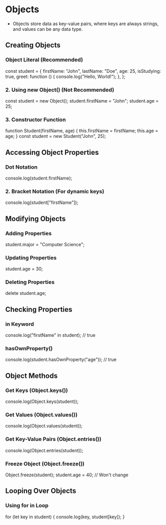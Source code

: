 # Objects
- Objects store data as key-value pairs, where keys are always strings, and values can be any data type.

## Creating Objects
### Object Literal (Recommended)
const student = {
  firstName: "John",
  lastName: "Doe",
  age: 25,
  isStudying: true,
  greet: function () {
    console.log("Hello, World!");
  },
};

### 2. Using new Object() (Not Recommended)
const student = new Object();
student.firstName = "John";
student.age = 25;

### 3. Constructor Function
function Student(firstName, age) {
  this.firstName = firstName;
  this.age = age;
}
const student = new Student("John", 25);

## Accessing Object Properties
### Dot Notation
console.log(student.firstName);

### 2. Bracket Notation (For dynamic keys)
console.log(student["firstName"]);

## Modifying Objects
### Adding Properties
student.major = "Computer Science";

### Updating Properties
student.age = 30;

### Deleting Properties
delete student.age;

## Checking Properties
### in Keyword
console.log("firstName" in student); // true

### hasOwnProperty()
console.log(student.hasOwnProperty("age")); // true

## Object Methods
### Get Keys (Object.keys())
console.log(Object.keys(student));

### Get Values (Object.values())
console.log(Object.values(student));

### Get Key-Value Pairs (Object.entries())
console.log(Object.entries(student));

### Freeze Object (Object.freeze())
Object.freeze(student);
student.age = 40; // Won't change

## Looping Over Objects
### Using for in Loop
for (let key in student) {
  console.log(key, student[key]);
}
